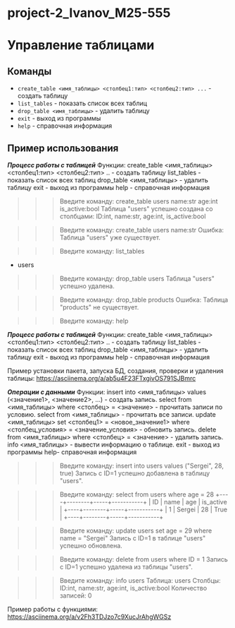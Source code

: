 # project-2_Ivanov_M25-555
# Управление таблицами

## Команды

- `create_table <имя_таблицы> <столбец1:тип> <столбец2:тип> ...` - создать таблицу
- `list_tables` - показать список всех таблиц  
- `drop_table <имя_таблицы>` - удалить таблицу
- `exit` - выход из программы
- `help` - справочная информация

## Пример использования

***Процесс работы с таблицей***
Функции:
<command> create_table <имя_таблицы> <столбец1:тип> <столбец2:тип> .. - создать таблицу
<command> list_tables - показать список всех таблиц
<command> drop_table <имя_таблицы> - удалить таблицу
<command> exit - выход из программы
<command> help - справочная информация 

>>>Введите команду: create_table users name:str age:int is_active:bool
Таблица "users" успешно создана со столбцами: ID:int, name:str, age:int, is_active:bool

>>>Введите команду: create_table users name:str
Ошибка: Таблица "users" уже существует.

>>>Введите команду: list_tables
- users

>>>Введите команду: drop_table users
Таблица "users" успешно удалена.

>>>Введите команду: drop_table products
Ошибка: Таблица "products" не существует.

>>>Введите команду: help

***Процесс работы с таблицей***
Функции:
<command> create_table <имя_таблицы> <столбец1:тип> <столбец2:тип> .. - создать таблицу
<command> list_tables - показать список всех таблиц
<command> drop_table <имя_таблицы> - удалить таблицу
<command> exit - выход из программы
<command> help - справочная информация 

Пример установки пакета, запуска БД, создания, проверки и удаления таблицы:
https://asciinema.org/a/ab5u4F23FTxgivOS791SJBmrc

***Операции с данными***
Функции:
<command> insert into <имя_таблицы> values (<значение1>, <значение2>, ...) - создать запись.
<command> select from <имя_таблицы> where <столбец> = <значение> - прочитать записи по условию.
<command> select from <имя_таблицы> - прочитать все записи.
<command> update <имя_таблицы> set <столбец1> = <новое_значение1> where <столбец_условия> = <значение_условия> - обновить запись.
<command> delete from <имя_таблицы> where <столбец> = <значение> - удалить запись.
<command> info <имя_таблицы> - вывести информацию о таблице.
<command> exit - выход из программы
<command> help- справочная информация

>>> Введите команду: insert into users values ("Sergei", 28, true)
Запись с ID=1 успешно добавлена в таблицу "users".

>>> Введите команду: select from users where age = 28
+----+--------+-----+-----------+
| ID |  name  | age | is_active |
+----+--------+-----+-----------+
| 1  | Sergei | 28  |    True   |
+----+--------+-----+-----------+

>>> Введите команду: update users set age = 29 where name = "Sergei"
Запись с ID=1 в таблице "users" успешно обновлена.

>>> Введите команду: delete from users where ID = 1
Запись с ID=1 успешно удалена из таблицы "users".

>>> Введите команду: info users
Таблица: users
Столбцы: ID:int, name:str, age:int, is_active:bool
Количество записей: 0 

Пример работы с функциями:
https://asciinema.org/a/v2Fh3TDJzo7c9XucJrAhgWGSz